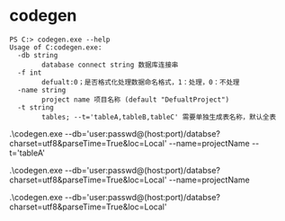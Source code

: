 # codegen
```shell
PS C:> codegen.exe --help
Usage of C:codegen.exe:
  -db string
        database connect string 数据库连接串
  -f int
        defualt:0；是否格式化处理数据命名格式，1：处理，0：不处理
  -name string
        project name 项目名称 (default "DefualtProject")
  -t string
        tables; --t='tableA,tableB,tableC' 需要单独生成表名称，默认全表
```
.\codegen.exe --db='user:passwd@(host:port)/databse?charset=utf8&parseTime=True&loc=Local' --name=projectName --t='tableA'

.\codegen.exe --db='user:passwd@(host:port)/databse?charset=utf8&parseTime=True&loc=Local' --name=projectName

.\codegen.exe --db='user:passwd@(host:port)/databse?charset=utf8&parseTime=True&loc=Local'
